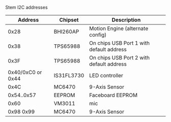 Stem I2C addresses

| Address    | Chipset  | Description                             |
|------------|----------|-----------------------------------------|
| 0x28       | BHI260AP | Motion Engine (alternate config)        |
| 0x38       | TPS65988 | On chips USB Port 1 with default address      |
| 0x3F       | TPS65988 | On chips USB Port 2 with default address      |
| 0x40/0xC0 or 0x44| IS31FL3730 | LED controller                  |      
| 0x4C       | MC6470   | 9-Axis Sensor                           |
| 0x54..0x57 | EEPROM   | Faceboard EEPROM          |
| 0x60       | VM3011   | mic           |
| 0x98 0x99  | MC6470   | 9-Axis Sensor
